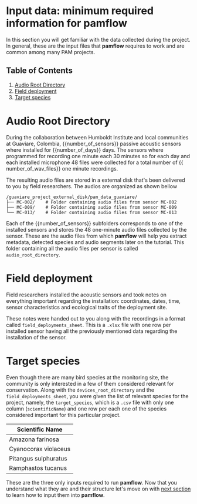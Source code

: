 # Input data: minimum required information for **pamflow**

In this section you will get familiar with the data collected during the project. In general, these are the input files that **pamflow** requires to work and are common among many PAM projects.

## Table of Contents
1. [Audio Root Directory](#devices-root-directory)
2. [Field deployment](#field-deployment)
3. [Target species](#target-species)


# Audio Root Directory

During the collaboration between Humboldt Institute and local communities at Guaviare, Colombia, {{number_of_sensors}} passive acoustic sensors where installed for {{number_of_days}} days. The sensors where programmed for recording one minute each 30 minutes so for each day and each installed microphone 48 files were collected for a total number of {{ number_of_wav_files}} one minute recordings. 

The resulting audio files are stored in a  external disk that's been delivered to you by  field researchers. The audios are organized as shown bellow

```
/guaviare_project_external_disk/pam_data_guaviare/
├── MC-002/    # Folder containing audio files from sensor MC-002
├── MC-009/    # Folder containing audio files from sensor MC-009
└── MC-013/    # Folder containing audio files from sensor MC-013
```

Each of the {{number_of_sensors}} subfolders corresponds to one of the installed sensors and stores the 48 one-minute audio files collected by the sensor. These are the audio files from which **pamflow** will help you extract metadata, detected species and audio segments later on the tutorial. This folder containing all the audio files per sensor is called `audio_root_directory`. 


# Field deployment

Field researchers installed the acoustic sensors and took notes on everything important regarding the installation: coordinates, dates, time, sensor characteristics and  ecological traits of the deployment site. 

These notes were handed out to you along with the recordings in a format  called `field_deployments_sheet`. This is a `.xlsx` file with one row per installed sensor having all the previously mentioned data regarding the installation of the sensor. 

# Target species

Even though there are many bird species at the monitoring site, the community is only interested in a few of them considered relevant for conservation. Along with the `devices_root_directory` and the `field_deployments_sheet`, you were given the list of relevant species for the project, namely, the `target_species`, which is a `.csv` file with only one column (`scientificName`) and one row per each one of the species considered important  for this particular project. 

| Scientific Name          |
|--------------------------|
| Amazona farinosa         |
| Cyanocorax violaceus     |
| Pitangus sulphuratus     |
| Ramphastos tucanus       |


These are the three only inputs required to run **pamflow**. Now that you understand what they are and their structure let's move on with [next section](./data_preparation.md) to learn how to input them into **pamflow**. 